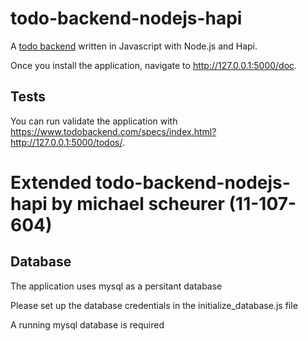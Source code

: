 # todo-backend-nodejs-hapi

A [todo backend](http://todobackend.com) written in Javascript with Node.js and Hapi.

Once you install the application, navigate to http://127.0.0.1:5000/doc.

## Tests
You can run validate the application with https://www.todobackend.com/specs/index.html?http://127.0.0.1:5000/todos/.

# Extended todo-backend-nodejs-hapi by michael scheurer (11-107-604)

## Database
The application uses mysql as a persitant database

Please set up the database credentials in the initialize_database.js file

A running mysql database is required